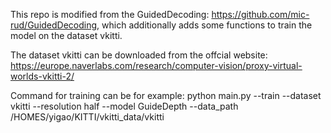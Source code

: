 This repo is modified from the GuidedDecoding: https://github.com/mic-rud/GuidedDecoding, which additionally adds some functions to train the model on the dataset vkitti.

The dataset vkitti can be downloaded from the offcial website: https://europe.naverlabs.com/research/computer-vision/proxy-virtual-worlds-vkitti-2/


Command for training can be for example:  python main.py --train --dataset vkitti --resolution half --model GuideDepth --data_path /HOMES/yigao/KITTI/vkitti_data/vkitti


